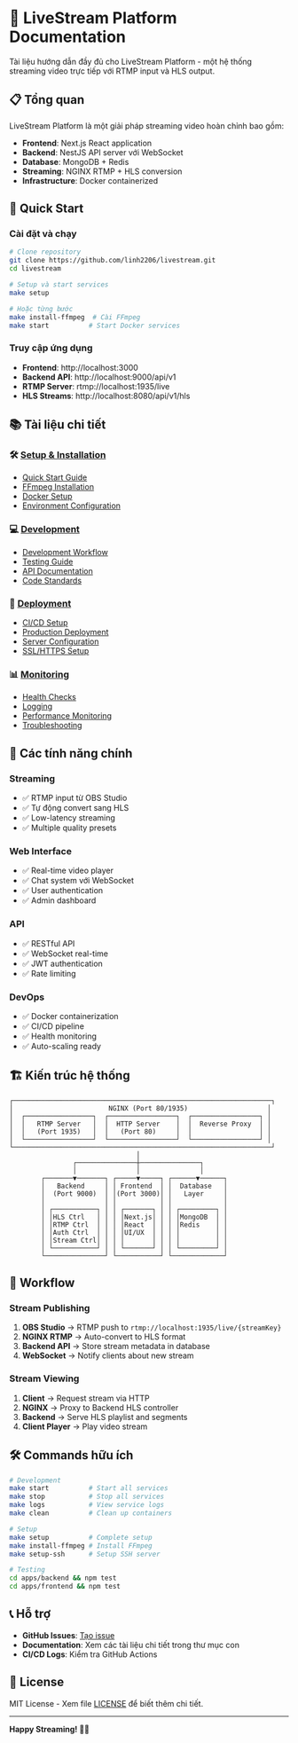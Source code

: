 # 🎥 LiveStream Platform Documentation

Tài liệu hướng dẫn đầy đủ cho LiveStream Platform - một hệ thống streaming video trực tiếp với RTMP input và HLS output.

## 📋 Tổng quan

LiveStream Platform là một giải pháp streaming video hoàn chỉnh bao gồm:

- **Frontend**: Next.js React application
- **Backend**: NestJS API server với WebSocket
- **Database**: MongoDB + Redis
- **Streaming**: NGINX RTMP + HLS conversion
- **Infrastructure**: Docker containerized

## 🚀 Quick Start

### Cài đặt và chạy

```bash
# Clone repository
git clone https://github.com/linh2206/livestream.git
cd livestream

# Setup và start services
make setup

# Hoặc từng bước
make install-ffmpeg  # Cài FFmpeg
make start          # Start Docker services
```

### Truy cập ứng dụng

- **Frontend**: http://localhost:3000
- **Backend API**: http://localhost:9000/api/v1
- **RTMP Server**: rtmp://localhost:1935/live
- **HLS Streams**: http://localhost:8080/api/v1/hls

## 📚 Tài liệu chi tiết

### 🛠️ [Setup & Installation](./setup/)
- [Quick Start Guide](./setup/quick-start.md)
- [FFmpeg Installation](./setup/ffmpeg.md)
- [Docker Setup](./setup/docker.md)
- [Environment Configuration](./setup/environment.md)

### 💻 [Development](./development/)
- [Development Workflow](./development/workflow.md)
- [Testing Guide](./development/testing.md)
- [API Documentation](./development/api.md)
- [Code Standards](./development/standards.md)

### 🚀 [Deployment](./deployment/)
- [CI/CD Setup](./deployment/cicd.md)
- [Production Deployment](./deployment/production.md)
- [Server Configuration](./deployment/server-config.md)
- [SSL/HTTPS Setup](./deployment/ssl.md)

### 📊 [Monitoring](./monitoring/)
- [Health Checks](./monitoring/health.md)
- [Logging](./monitoring/logging.md)
- [Performance Monitoring](./monitoring/performance.md)
- [Troubleshooting](./monitoring/troubleshooting.md)

## 🎯 Các tính năng chính

### Streaming
- ✅ RTMP input từ OBS Studio
- ✅ Tự động convert sang HLS
- ✅ Low-latency streaming
- ✅ Multiple quality presets

### Web Interface
- ✅ Real-time video player
- ✅ Chat system với WebSocket
- ✅ User authentication
- ✅ Admin dashboard

### API
- ✅ RESTful API
- ✅ WebSocket real-time
- ✅ JWT authentication
- ✅ Rate limiting

### DevOps
- ✅ Docker containerization
- ✅ CI/CD pipeline
- ✅ Health monitoring
- ✅ Auto-scaling ready

## 🏗️ Kiến trúc hệ thống

```
┌─────────────────────────────────────────────────────────────────┐
│                        NGINX (Port 80/1935)                    │
│  ┌─────────────────┐  ┌─────────────────┐  ┌─────────────────┐ │
│  │   RTMP Server   │  │  HTTP Server    │  │  Reverse Proxy  │ │
│  │   (Port 1935)   │  │   (Port 80)     │  │                 │ │
│  └─────────────────┘  └─────────────────┘  └─────────────────┘ │
└─────────────────────────────────────────────────────────────────┘
                                │
                ┌───────────────┼───────────────┐
                │               │               │
        ┌───────▼───────┐ ┌─────▼─────┐ ┌──────▼──────┐
        │   Backend     │ │ Frontend  │ │  Database   │
        │  (Port 9000)  │ │(Port 3000)│ │   Layer     │
        │               │ │           │ │             │
        │ ┌───────────┐ │ │ ┌───────┐ │ │ ┌─────────┐ │
        │ │HLS Ctrl   │ │ │ │Next.js│ │ │ │MongoDB  │ │
        │ │RTMP Ctrl  │ │ │ │React  │ │ │ │Redis    │ │
        │ │Auth Ctrl  │ │ │ │UI/UX  │ │ │ │         │ │
        │ │Stream Ctrl│ │ │ │       │ │ │ │         │ │
        │ └───────────┘ │ │ └───────┘ │ │ └─────────┘ │
        └───────────────┘ └───────────┘ └─────────────┘
```

## 🔄 Workflow

### Stream Publishing
1. **OBS Studio** → RTMP push to `rtmp://localhost:1935/live/{streamKey}`
2. **NGINX RTMP** → Auto-convert to HLS format
3. **Backend API** → Store stream metadata in database
4. **WebSocket** → Notify clients about new stream

### Stream Viewing
1. **Client** → Request stream via HTTP
2. **NGINX** → Proxy to Backend HLS controller
3. **Backend** → Serve HLS playlist and segments
4. **Client Player** → Play video stream

## 🛠️ Commands hữu ích

```bash
# Development
make start          # Start all services
make stop           # Stop all services
make logs           # View service logs
make clean          # Clean up containers

# Setup
make setup          # Complete setup
make install-ffmpeg # Install FFmpeg
make setup-ssh      # Setup SSH server

# Testing
cd apps/backend && npm test
cd apps/frontend && npm test
```

## 📞 Hỗ trợ

- **GitHub Issues**: [Tạo issue](https://github.com/linh2206/livestream/issues)
- **Documentation**: Xem các tài liệu chi tiết trong thư mục con
- **CI/CD Logs**: Kiểm tra GitHub Actions

## 📄 License

MIT License - Xem file [LICENSE](../LICENSE) để biết thêm chi tiết.

---

**Happy Streaming! 🎥✨**